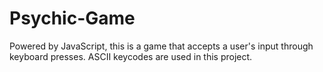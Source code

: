 # Psychic-Game
Powered by JavaScript, this is a game that accepts a user's input through keyboard presses. ASCII keycodes are used in this project.
